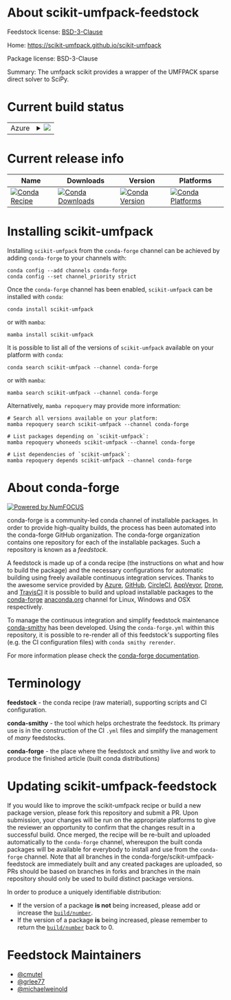 About scikit-umfpack-feedstock
==============================

Feedstock license: [BSD-3-Clause](https://github.com/conda-forge/scikit-umfpack-feedstock/blob/main/LICENSE.txt)

Home: https://scikit-umfpack.github.io/scikit-umfpack

Package license: BSD-3-Clause

Summary: The umfpack scikit provides a wrapper of the UMFPACK sparse direct solver to SciPy.

Current build status
====================


<table>
    
  <tr>
    <td>Azure</td>
    <td>
      <details>
        <summary>
          <a href="https://dev.azure.com/conda-forge/feedstock-builds/_build/latest?definitionId=1886&branchName=main">
            <img src="https://dev.azure.com/conda-forge/feedstock-builds/_apis/build/status/scikit-umfpack-feedstock?branchName=main">
          </a>
        </summary>
        <table>
          <thead><tr><th>Variant</th><th>Status</th></tr></thead>
          <tbody><tr>
              <td>linux_64_python3.10.____cpython</td>
              <td>
                <a href="https://dev.azure.com/conda-forge/feedstock-builds/_build/latest?definitionId=1886&branchName=main">
                  <img src="https://dev.azure.com/conda-forge/feedstock-builds/_apis/build/status/scikit-umfpack-feedstock?branchName=main&jobName=linux&configuration=linux%20linux_64_python3.10.____cpython" alt="variant">
                </a>
              </td>
            </tr><tr>
              <td>linux_64_python3.11.____cpython</td>
              <td>
                <a href="https://dev.azure.com/conda-forge/feedstock-builds/_build/latest?definitionId=1886&branchName=main">
                  <img src="https://dev.azure.com/conda-forge/feedstock-builds/_apis/build/status/scikit-umfpack-feedstock?branchName=main&jobName=linux&configuration=linux%20linux_64_python3.11.____cpython" alt="variant">
                </a>
              </td>
            </tr><tr>
              <td>linux_64_python3.12.____cpython</td>
              <td>
                <a href="https://dev.azure.com/conda-forge/feedstock-builds/_build/latest?definitionId=1886&branchName=main">
                  <img src="https://dev.azure.com/conda-forge/feedstock-builds/_apis/build/status/scikit-umfpack-feedstock?branchName=main&jobName=linux&configuration=linux%20linux_64_python3.12.____cpython" alt="variant">
                </a>
              </td>
            </tr><tr>
              <td>linux_64_python3.13.____cp313</td>
              <td>
                <a href="https://dev.azure.com/conda-forge/feedstock-builds/_build/latest?definitionId=1886&branchName=main">
                  <img src="https://dev.azure.com/conda-forge/feedstock-builds/_apis/build/status/scikit-umfpack-feedstock?branchName=main&jobName=linux&configuration=linux%20linux_64_python3.13.____cp313" alt="variant">
                </a>
              </td>
            </tr><tr>
              <td>osx_64_python3.10.____cpython</td>
              <td>
                <a href="https://dev.azure.com/conda-forge/feedstock-builds/_build/latest?definitionId=1886&branchName=main">
                  <img src="https://dev.azure.com/conda-forge/feedstock-builds/_apis/build/status/scikit-umfpack-feedstock?branchName=main&jobName=osx&configuration=osx%20osx_64_python3.10.____cpython" alt="variant">
                </a>
              </td>
            </tr><tr>
              <td>osx_64_python3.11.____cpython</td>
              <td>
                <a href="https://dev.azure.com/conda-forge/feedstock-builds/_build/latest?definitionId=1886&branchName=main">
                  <img src="https://dev.azure.com/conda-forge/feedstock-builds/_apis/build/status/scikit-umfpack-feedstock?branchName=main&jobName=osx&configuration=osx%20osx_64_python3.11.____cpython" alt="variant">
                </a>
              </td>
            </tr><tr>
              <td>osx_64_python3.12.____cpython</td>
              <td>
                <a href="https://dev.azure.com/conda-forge/feedstock-builds/_build/latest?definitionId=1886&branchName=main">
                  <img src="https://dev.azure.com/conda-forge/feedstock-builds/_apis/build/status/scikit-umfpack-feedstock?branchName=main&jobName=osx&configuration=osx%20osx_64_python3.12.____cpython" alt="variant">
                </a>
              </td>
            </tr><tr>
              <td>osx_64_python3.13.____cp313</td>
              <td>
                <a href="https://dev.azure.com/conda-forge/feedstock-builds/_build/latest?definitionId=1886&branchName=main">
                  <img src="https://dev.azure.com/conda-forge/feedstock-builds/_apis/build/status/scikit-umfpack-feedstock?branchName=main&jobName=osx&configuration=osx%20osx_64_python3.13.____cp313" alt="variant">
                </a>
              </td>
            </tr><tr>
              <td>osx_arm64_python3.10.____cpython</td>
              <td>
                <a href="https://dev.azure.com/conda-forge/feedstock-builds/_build/latest?definitionId=1886&branchName=main">
                  <img src="https://dev.azure.com/conda-forge/feedstock-builds/_apis/build/status/scikit-umfpack-feedstock?branchName=main&jobName=osx&configuration=osx%20osx_arm64_python3.10.____cpython" alt="variant">
                </a>
              </td>
            </tr><tr>
              <td>osx_arm64_python3.11.____cpython</td>
              <td>
                <a href="https://dev.azure.com/conda-forge/feedstock-builds/_build/latest?definitionId=1886&branchName=main">
                  <img src="https://dev.azure.com/conda-forge/feedstock-builds/_apis/build/status/scikit-umfpack-feedstock?branchName=main&jobName=osx&configuration=osx%20osx_arm64_python3.11.____cpython" alt="variant">
                </a>
              </td>
            </tr><tr>
              <td>osx_arm64_python3.12.____cpython</td>
              <td>
                <a href="https://dev.azure.com/conda-forge/feedstock-builds/_build/latest?definitionId=1886&branchName=main">
                  <img src="https://dev.azure.com/conda-forge/feedstock-builds/_apis/build/status/scikit-umfpack-feedstock?branchName=main&jobName=osx&configuration=osx%20osx_arm64_python3.12.____cpython" alt="variant">
                </a>
              </td>
            </tr><tr>
              <td>osx_arm64_python3.13.____cp313</td>
              <td>
                <a href="https://dev.azure.com/conda-forge/feedstock-builds/_build/latest?definitionId=1886&branchName=main">
                  <img src="https://dev.azure.com/conda-forge/feedstock-builds/_apis/build/status/scikit-umfpack-feedstock?branchName=main&jobName=osx&configuration=osx%20osx_arm64_python3.13.____cp313" alt="variant">
                </a>
              </td>
            </tr><tr>
              <td>win_64_python3.10.____cpython</td>
              <td>
                <a href="https://dev.azure.com/conda-forge/feedstock-builds/_build/latest?definitionId=1886&branchName=main">
                  <img src="https://dev.azure.com/conda-forge/feedstock-builds/_apis/build/status/scikit-umfpack-feedstock?branchName=main&jobName=win&configuration=win%20win_64_python3.10.____cpython" alt="variant">
                </a>
              </td>
            </tr><tr>
              <td>win_64_python3.11.____cpython</td>
              <td>
                <a href="https://dev.azure.com/conda-forge/feedstock-builds/_build/latest?definitionId=1886&branchName=main">
                  <img src="https://dev.azure.com/conda-forge/feedstock-builds/_apis/build/status/scikit-umfpack-feedstock?branchName=main&jobName=win&configuration=win%20win_64_python3.11.____cpython" alt="variant">
                </a>
              </td>
            </tr><tr>
              <td>win_64_python3.12.____cpython</td>
              <td>
                <a href="https://dev.azure.com/conda-forge/feedstock-builds/_build/latest?definitionId=1886&branchName=main">
                  <img src="https://dev.azure.com/conda-forge/feedstock-builds/_apis/build/status/scikit-umfpack-feedstock?branchName=main&jobName=win&configuration=win%20win_64_python3.12.____cpython" alt="variant">
                </a>
              </td>
            </tr><tr>
              <td>win_64_python3.13.____cp313</td>
              <td>
                <a href="https://dev.azure.com/conda-forge/feedstock-builds/_build/latest?definitionId=1886&branchName=main">
                  <img src="https://dev.azure.com/conda-forge/feedstock-builds/_apis/build/status/scikit-umfpack-feedstock?branchName=main&jobName=win&configuration=win%20win_64_python3.13.____cp313" alt="variant">
                </a>
              </td>
            </tr>
          </tbody>
        </table>
      </details>
    </td>
  </tr>
</table>

Current release info
====================

| Name | Downloads | Version | Platforms |
| --- | --- | --- | --- |
| [![Conda Recipe](https://img.shields.io/badge/recipe-scikit--umfpack-green.svg)](https://anaconda.org/conda-forge/scikit-umfpack) | [![Conda Downloads](https://img.shields.io/conda/dn/conda-forge/scikit-umfpack.svg)](https://anaconda.org/conda-forge/scikit-umfpack) | [![Conda Version](https://img.shields.io/conda/vn/conda-forge/scikit-umfpack.svg)](https://anaconda.org/conda-forge/scikit-umfpack) | [![Conda Platforms](https://img.shields.io/conda/pn/conda-forge/scikit-umfpack.svg)](https://anaconda.org/conda-forge/scikit-umfpack) |

Installing scikit-umfpack
=========================

Installing `scikit-umfpack` from the `conda-forge` channel can be achieved by adding `conda-forge` to your channels with:

```
conda config --add channels conda-forge
conda config --set channel_priority strict
```

Once the `conda-forge` channel has been enabled, `scikit-umfpack` can be installed with `conda`:

```
conda install scikit-umfpack
```

or with `mamba`:

```
mamba install scikit-umfpack
```

It is possible to list all of the versions of `scikit-umfpack` available on your platform with `conda`:

```
conda search scikit-umfpack --channel conda-forge
```

or with `mamba`:

```
mamba search scikit-umfpack --channel conda-forge
```

Alternatively, `mamba repoquery` may provide more information:

```
# Search all versions available on your platform:
mamba repoquery search scikit-umfpack --channel conda-forge

# List packages depending on `scikit-umfpack`:
mamba repoquery whoneeds scikit-umfpack --channel conda-forge

# List dependencies of `scikit-umfpack`:
mamba repoquery depends scikit-umfpack --channel conda-forge
```


About conda-forge
=================

[![Powered by
NumFOCUS](https://img.shields.io/badge/powered%20by-NumFOCUS-orange.svg?style=flat&colorA=E1523D&colorB=007D8A)](https://numfocus.org)

conda-forge is a community-led conda channel of installable packages.
In order to provide high-quality builds, the process has been automated into the
conda-forge GitHub organization. The conda-forge organization contains one repository
for each of the installable packages. Such a repository is known as a *feedstock*.

A feedstock is made up of a conda recipe (the instructions on what and how to build
the package) and the necessary configurations for automatic building using freely
available continuous integration services. Thanks to the awesome service provided by
[Azure](https://azure.microsoft.com/en-us/services/devops/), [GitHub](https://github.com/),
[CircleCI](https://circleci.com/), [AppVeyor](https://www.appveyor.com/),
[Drone](https://cloud.drone.io/welcome), and [TravisCI](https://travis-ci.com/)
it is possible to build and upload installable packages to the
[conda-forge](https://anaconda.org/conda-forge) [anaconda.org](https://anaconda.org/)
channel for Linux, Windows and OSX respectively.

To manage the continuous integration and simplify feedstock maintenance
[conda-smithy](https://github.com/conda-forge/conda-smithy) has been developed.
Using the ``conda-forge.yml`` within this repository, it is possible to re-render all of
this feedstock's supporting files (e.g. the CI configuration files) with ``conda smithy rerender``.

For more information please check the [conda-forge documentation](https://conda-forge.org/docs/).

Terminology
===========

**feedstock** - the conda recipe (raw material), supporting scripts and CI configuration.

**conda-smithy** - the tool which helps orchestrate the feedstock.
                   Its primary use is in the construction of the CI ``.yml`` files
                   and simplify the management of *many* feedstocks.

**conda-forge** - the place where the feedstock and smithy live and work to
                  produce the finished article (built conda distributions)


Updating scikit-umfpack-feedstock
=================================

If you would like to improve the scikit-umfpack recipe or build a new
package version, please fork this repository and submit a PR. Upon submission,
your changes will be run on the appropriate platforms to give the reviewer an
opportunity to confirm that the changes result in a successful build. Once
merged, the recipe will be re-built and uploaded automatically to the
`conda-forge` channel, whereupon the built conda packages will be available for
everybody to install and use from the `conda-forge` channel.
Note that all branches in the conda-forge/scikit-umfpack-feedstock are
immediately built and any created packages are uploaded, so PRs should be based
on branches in forks and branches in the main repository should only be used to
build distinct package versions.

In order to produce a uniquely identifiable distribution:
 * If the version of a package **is not** being increased, please add or increase
   the [``build/number``](https://docs.conda.io/projects/conda-build/en/latest/resources/define-metadata.html#build-number-and-string).
 * If the version of a package **is** being increased, please remember to return
   the [``build/number``](https://docs.conda.io/projects/conda-build/en/latest/resources/define-metadata.html#build-number-and-string)
   back to 0.

Feedstock Maintainers
=====================

* [@cmutel](https://github.com/cmutel/)
* [@grlee77](https://github.com/grlee77/)
* [@michaelweinold](https://github.com/michaelweinold/)

